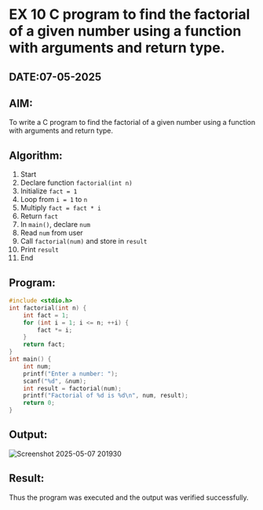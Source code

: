 # EX 10 C program to find the factorial of a given number using a function with arguments and return type.
## DATE:07-05-2025
## AIM:
To write a C program to find the factorial of a given number using a function with arguments and return type.

## Algorithm:
1. Start  
2. Declare function `factorial(int n)`  
3. Initialize `fact = 1`  
4. Loop from `i = 1` to `n`  
5. Multiply `fact = fact * i`  
6. Return `fact`  
7. In `main()`, declare `num`  
8. Read `num` from user  
9. Call `factorial(num)` and store in `result`  
10. Print `result`  
11. End 

## Program:
```c program
#include <stdio.h>
int factorial(int n) {
    int fact = 1;
    for (int i = 1; i <= n; ++i) {
        fact *= i;
    }
    return fact;
}
int main() {
    int num;
    printf("Enter a number: ");
    scanf("%d", &num);
    int result = factorial(num);
    printf("Factorial of %d is %d\n", num, result);
    return 0;
}

```

## Output:

![Screenshot 2025-05-07 201930](https://github.com/user-attachments/assets/3695fc9a-9573-4de7-a47e-dcb3a255b113)


## Result:
Thus the program was executed and the output was verified successfully.
